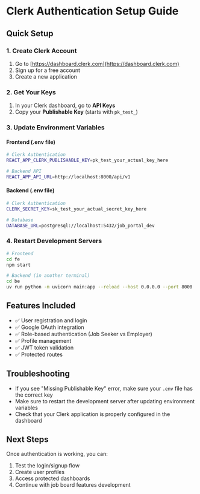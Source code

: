 # Clerk Authentication Setup Guide

## Quick Setup

### 1. Create Clerk Account
1. Go to [https://dashboard.clerk.com](https://dashboard.clerk.com)
2. Sign up for a free account
3. Create a new application

### 2. Get Your Keys
1. In your Clerk dashboard, go to **API Keys**
2. Copy your **Publishable Key** (starts with `pk_test_`)

### 3. Update Environment Variables

#### Frontend (.env file)
```bash
# Clerk Authentication
REACT_APP_CLERK_PUBLISHABLE_KEY=pk_test_your_actual_key_here

# Backend API
REACT_APP_API_URL=http://localhost:8000/api/v1
```

#### Backend (.env file)
```bash
# Clerk Authentication
CLERK_SECRET_KEY=sk_test_your_actual_secret_key_here

# Database
DATABASE_URL=postgresql://localhost:5432/job_portal_dev
```

### 4. Restart Development Servers
```bash
# Frontend
cd fe
npm start

# Backend (in another terminal)
cd be
uv run python -m uvicorn main:app --reload --host 0.0.0.0 --port 8000
```

## Features Included
- ✅ User registration and login
- ✅ Google OAuth integration
- ✅ Role-based authentication (Job Seeker vs Employer)
- ✅ Profile management
- ✅ JWT token validation
- ✅ Protected routes

## Troubleshooting
- If you see "Missing Publishable Key" error, make sure your `.env` file has the correct key
- Make sure to restart the development server after updating environment variables
- Check that your Clerk application is properly configured in the dashboard

## Next Steps
Once authentication is working, you can:
1. Test the login/signup flow
2. Create user profiles
3. Access protected dashboards
4. Continue with job board features development


